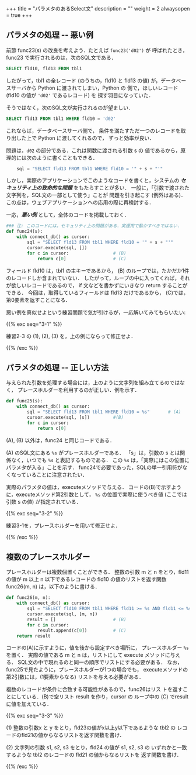 +++
title = "パラメタのあるSelect文"
description = ""
weight = 2
alwaysopen = true
+++


## パラメタの処理 -- 悪い例

前節 func23(s) の改良を考えよう．たとえば `func23('d02')` が
呼ばれたとき，func23 で実行されるのは，次のSQL文である．

```sql
SELECT fld10, fld13 FROM tbl1
```

したがって，tbl1 の全レコード (のうちの，fld10 と fld13 の値)
が，データベースサーバから Python に渡されてしまい，Python の
側で，ほしいレコード (fld10 の値が `'d02'` であるレコード) を
探す羽目になっていた．

そうではなく，次のSQL文が実行されるのが望ましい．

```sql
SELECT fld13 FROM tbl1 WHERE fld10 = 'd02'
```

これならば，データベースサーバ側で，
条件を満たすただ一つのレコードを取り出した上で Python に渡してくれるので，
ずっと効率が良い．

問題は，`d02` の部分である．これは関数に渡される引数 s の
値であるから，原理的には次のように書くこともできる．

```python
	sql = "SELECT fld13 FROM tbl1 WHERE fld10 = '" + s + "'"
```

しかし，実際のアプリケーションでこのようなコードを書くと，システムの
___セキュリティ上の致命的な問題___ をもたらすことが多い．
一般に，「引数で渡された文字列を，SQL文の一部として使う」ことが
問題を引き起こす (例外はある)．
この点は，ウェブアプリケーションへの応用の際に再検討する．

一応，___悪い例___ として，全体のコードを掲載しておく．

```python
### 注: このコードには，セキュリティ上の問題がある．実運用で動かすべきではない．
def func24(s):
    with connect_db() as cursor:
        sql = "SELECT fld13 FROM tbl1 WHERE fld10 = '" + s + "'"       # (A)
        cursor.execute(sql, [])
        for c in cursor:                 # (B)
            return c[0]                  # (C)
```

フィールド fld10 は，tbl1 の主キーであるから，
(B) のループでは，たかだか1件のレコードしか含まれていない．
したがって，ループの中に入ってくれば，それが欲しいレコードであるので，
if 文などを書かずにいきなり return することができる．
今回は，取得しているフィールドは fld13 だけであるから，
(C)では，第0要素を返すことになる．

悪い例を真似せよという練習問題で気が引けるが，一応解いてみてもらいたい:

{{% exc seq="3-1" %}}

練習2-3 の (1), (2), (3) を，上の例にならって修正せよ．

{{% /exc %}}

## パラメタの処理 -- 正しい方法

与えられた引数を処理する場合には，上のように文字列を組み立てるのではなく，
プレースホルダーを利用するのが正しい．例を示す．

```python
def func25(s):
    with connect_db() as cursor:
        sql = "SELECT fld13 FROM tbl1 WHERE fld10 = %s"       # (A)
        cursor.execute(sql, [s])         #(B)
        for c in cursor:
            return c[0]
```

(A), (B) 以外は，func24 と同じコードである．

(A) のSQL文にある `%s` がプレースホルダーである．
「s」は，引数の s とは関係なく，いつでも `%s` と表記するものである．
この `%s` は，「実際にはこの位置にパラメタが入る」ことを示す．
func24で必要であった，SQLの単一引用符がなくなっていることに注意されたい．

実際のパラメタの値は，executeメソッドで与える．
コードの(B)で示すように，executeメソッド第2引数として，
`%s` の位置で実際に使うべき値 (ここでは引数 s の値) が指定されている．

{{% exc seq="3-2" %}}

練習3-1を，プレースホルダーを用いて修正せよ．

{{% /exc %}}

## 複数のプレースホルダー

プレースホルダーは複数個置くことができる．
整数の引数 m と n をとり，fld11 の値が m 以上 n 以下であるレコードの
fld10 の値のリストを返す関数 func26(m, n) は，以下のように書ける．

```python
def func26(m, n):
    with connect_db() as cursor:
        sql = "SELECT fld10 FROM tbl1 WHERE fld11 >= %s AND fld11 <= %s"     # (A)
        cursor.execute(sql, [m, n])
        result = []                      # (B)
        for c in cursor:
            result.append(c[0])          # (C)
    return result
```

コードの(A)に示すように，値を後から設定すべき場所に，
プレースホルダー `%s` を置く．
実際の値である m と n は，リストにして execute メソッドに与える．
SQL文の中で現れるのと同一の順序でリストにする必要がある．
なお，func25で見たように，プレースホルダーが1つの場合でも，
executeメソッドの第2引数には，(1要素からなる) リストを与える必要がある．

複数のレコードが条件に合致する可能性があるので，func26はリス
トを返すことにしている．(B)で空リスト result を作り，cursor の
ループ中の (C) でresult に値を加えている．

{{% exc seq="3-3" %}}

(1) 整数の引数x と y をとり，fld23の値がx以上y以下であるような tbl2 の
レコードのfld21の値からなるリストを返す関数を書け．

(2) 文字列の引数 s1, s2, s3 をとり，fld24 の値が s1, s2, s3 の
いずれかと一致するような tbl2 のレコードの fld21 の値からなるリストを
返す関数を書け．

{{% /exc %}}



